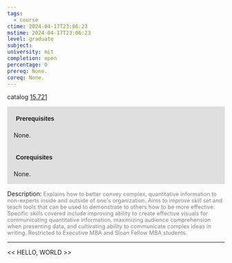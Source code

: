 ```yaml
---
tags:
  - course
ctime: 2024-04-17T23:06:23
mstime: 2024-04-17T23:06:23
level: graduate
subject: 
university: mit
completion: open
percentage: 0
prereq: None.
coreq: None.
---
```


catalog [15.721](http://student.mit.edu/catalog/m15c.html#15.721)

<span style="display: block; padding: 15px; background-color: rgb(100, 100, 100, 0.2);"><font id="m_prereq1247_0" style="display: block; font-family: Arial, sans-serif; font-weight: bold; padding: 5px">Prerequisites</font><br><span id="prereq1247_0">None.</span></span>
<span style="display: block; padding: 15px; background-color: rgb(100, 100, 100, 0.2);"><font id="m_coreq1247_0" style="display: block; font-family: Arial, sans-serif; font-weight: bold; padding: 5px">Corequisites</font><br><span id="coreq1247_0">None.</span></span>

<font style="">Description:</font>
<font style="color: grey; font-size: 0.8rem;">Explains how to better convey complex, quantitative information to non-experts inside and outside of one's organization. Aims to improve skill set and teach tools that can be used to demonstrate to others how to be more effective. Specific skills covered include improving ability to create effective visuals for communicating quantitative information, maximizing audience comprehension when presenting data, and cultivating ability to communicate complex ideas in writing. Restricted to Executive MBA and Sloan Fellow MBA students.</font>



---

<< HELLO, WORLD >>

